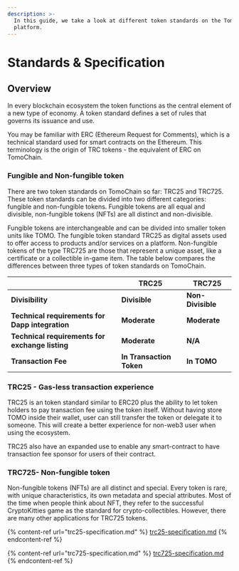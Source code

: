 ```yaml
---
description: >-
  In this guide, we take a look at different token standards on the TomoChain
  platform.
---
```


# Standards & Specification

## **Overview**

In every blockchain ecosystem the token functions as the central element of a new type of economy. A token standard defines a set of rules that governs its issuance and use.

You may be familiar with ERC (Ethereum Request for Comments), which is a technical standard used for smart contracts on the Ethereum. This terminology is the origin of TRC tokens - the equivalent of ERC on TomoChain.

### **Fungible and Non-fungible token**

There are two token standards on TomoChain so far: TRC25 and TRC725. These token standards can be divided into two different categories: fungible and non-fungible tokens. Fungible tokens are all equal and divisible, non-fungible tokens (NFTs) are all distinct and non-divisible.

Fungible tokens are interchangeable and can be divided into smaller token units like TOMO. The fungible token standard TRC25 as digital assets used to offer access to products and/or services on a platform. Non-fungible tokens of the type TRC725 are those that represent a unique asset, like a certificate or a collectible in-game item. The table below compares the differences between three types of token standards on TomoChain.

|                                                 | **TRC25**                | **TRC725**        |
| ----------------------------------------------- | ------------------------ | ----------------- |
| **Divisibility**                                | **Divisible**            | **Non-Divisible** |
| **Technical requirements for Dapp integration** | **Moderate**             | **Moderate**      |
| **Technical requirements for exchange listing** | **Moderate**             | **N/A**           |
| **Transaction Fee**                             | **In Transaction Token** | **In TOMO**       |

### **TRC25 - Gas-less transaction experience**

TRC25 is an token standard similar to ERC20 plus the ability to let token holders to pay transaction fee using the token itself. Without having store TOMO inside their wallet, user can still transfer the token or delegate it to someone. This will create a better experience for non-web3 user when using the ecosystem.

TRC25 also have an expanded use to enable any smart-contract to have transaction fee sponsor for users of their contract.

### **TRC725- Non-fungible token**

Non-fungible tokens (NFTs) are all distinct and special. Every token is rare, with unique characteristics, its own metadata and special attributes. Most of the time when people think about NFT, they refer to the successful CryptoKitties game as the standard for crypto-collectibles. However, there are many other applications for TRC725 tokens.

{% content-ref url="trc25-specification.md" %}
[trc25-specification.md](trc25-specification.md)
{% endcontent-ref %}

{% content-ref url="trc725-specification.md" %}
[trc725-specification.md](trc725-specification.md)
{% endcontent-ref %}
